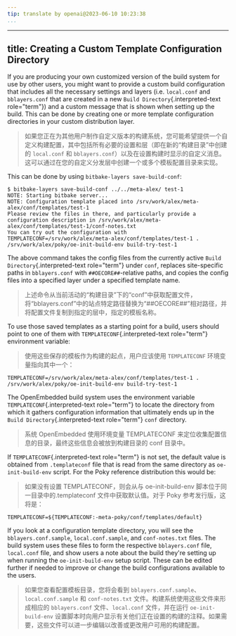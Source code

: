 ```yaml
---
tip: translate by openai@2023-06-10 10:23:38
...
```

---
title: Creating a Custom Template Configuration Directory
---------------------------------------------------------

If you are producing your own customized version of the build system for use by other users, you might want to provide a custom build configuration that includes all the necessary settings and layers (i.e. `local.conf` and `bblayers.conf` that are created in a new `Build Directory`{.interpreted-text role="term"}) and a custom message that is shown when setting up the build. This can be done by creating one or more template configuration directories in your custom distribution layer.

> 如果您正在为其他用户制作自定义版本的构建系统，您可能希望提供一个自定义构建配置，其中包括所有必要的设置和层（即在新的“构建目录”中创建的 `local.conf` 和 `bblayers.conf`）以及在设置构建时显示的自定义消息。这可以通过在您的自定义分发层中创建一个或多个模板配置目录来实现。

This can be done by using `bitbake-layers save-build-conf`:

```
$ bitbake-layers save-build-conf ../../meta-alex/ test-1
NOTE: Starting bitbake server...
NOTE: Configuration template placed into /srv/work/alex/meta-alex/conf/templates/test-1
Please review the files in there, and particularly provide a configuration description in /srv/work/alex/meta-alex/conf/templates/test-1/conf-notes.txt
You can try out the configuration with
TEMPLATECONF=/srv/work/alex/meta-alex/conf/templates/test-1 . /srv/work/alex/poky/oe-init-build-env build-try-test-1
```

The above command takes the config files from the currently active `Build Directory`{.interpreted-text role="term"} under `conf`, replaces site-specific paths in `bblayers.conf` with `##OECORE##`-relative paths, and copies the config files into a specified layer under a specified template name.

> 上述命令从当前活动的“构建目录”下的“conf”中获取配置文件，将“bblayers.conf”中的站点特定路径替换为“##OECORE##”相对路径，并将配置文件复制到指定的层中，指定的模板名称。

To use those saved templates as a starting point for a build, users should point to one of them with `TEMPLATECONF`{.interpreted-text role="term"} environment variable:

> 使用这些保存的模板作为构建的起点，用户应该使用 `TEMPLATECONF` 环境变量指向其中一个：

```
TEMPLATECONF=/srv/work/alex/meta-alex/conf/templates/test-1 . /srv/work/alex/poky/oe-init-build-env build-try-test-1
```

The OpenEmbedded build system uses the environment variable `TEMPLATECONF`{.interpreted-text role="term"} to locate the directory from which it gathers configuration information that ultimately ends up in the `Build Directory`{.interpreted-text role="term"} `conf` directory.

> 系统 OpenEmbedded 使用环境变量 TEMPLATECONF 来定位收集配置信息的目录，最终这些信息会被放到构建目录的 conf 目录中。

If `TEMPLATECONF`{.interpreted-text role="term"} is not set, the default value is obtained from `.templateconf` file that is read from the same directory as `oe-init-build-env` script. For the Poky reference distribution this would be:

> 如果没有设置 TEMPLATECONF，则会从与 oe-init-build-env 脚本位于同一目录中的.templateconf 文件中获取默认值。对于 Poky 参考发行版，这将是：

```
TEMPLATECONF=${TEMPLATECONF:-meta-poky/conf/templates/default}
```

If you look at a configuration template directory, you will see the `bblayers.conf.sample`, `local.conf.sample`, and `conf-notes.txt` files. The build system uses these files to form the respective `bblayers.conf` file, `local.conf` file, and show users a note about the build they\'re setting up when running the `oe-init-build-env` setup script. These can be edited further if needed to improve or change the build configurations available to the users.

> 如果您查看配置模板目录，您将会看到 `bblayers.conf.sample`、`local.conf.sample` 和 `conf-notes.txt` 文件。构建系统使用这些文件来形成相应的 `bblayers.conf` 文件、`local.conf` 文件，并在运行 `oe-init-build-env` 设置脚本时向用户显示有关他们正在设置的构建的注释。如果需要，这些文件可以进一步编辑以改善或更改用户可用的构建配置。
